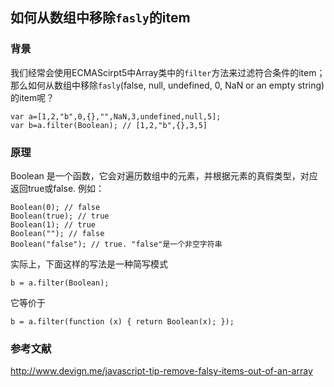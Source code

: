 
## 如何从数组中移除`fasly`的item

### 背景

我们经常会使用ECMAScirpt5中Array类中的`filter`方法来过滤符合条件的item；那么如何从数组中移除`fasly`(false, null, undefined, 0, NaN or an empty string)的item呢？

```
var a=[1,2,"b",0,{},"",NaN,3,undefined,null,5];
var b=a.filter(Boolean); // [1,2,"b",{},3,5]
```


### 原理

Boolean 是一个函数，它会对遍历数组中的元素，并根据元素的真假类型，对应返回true或false.
例如：

```
Boolean(0); // false
Boolean(true); // true
Boolean(1); // true
Boolean(""); // false
Boolean("false"); // true. "false"是一个非空字符串
```

实际上，下面这样的写法是一种简写模式

```
b = a.filter(Boolean);
```

它等价于

```
b = a.filter(function (x) { return Boolean(x); });
```

### 参考文献

http://www.devign.me/javascript-tip-remove-falsy-items-out-of-an-array